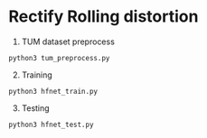 # Rectify Rolling distortion
1. TUM dataset preprocess
```
python3 tum_preprocess.py
```
2. Training
```
python3 hfnet_train.py
```
3. Testing
```
python3 hfnet_test.py
```